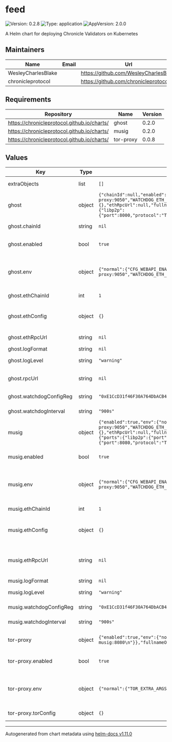 # feed

![Version: 0.2.8](https://img.shields.io/badge/Version-0.2.8-informational?style=flat-square) ![Type: application](https://img.shields.io/badge/Type-application-informational?style=flat-square) ![AppVersion: 2.0.0](https://img.shields.io/badge/AppVersion-2.0.0-informational?style=flat-square)

A Helm chart for deploying Chronicle Validators on Kubernetes

## Maintainers

| Name | Email | Url |
| ---- | ------ | --- |
| WesleyCharlesBlake |  | <https://github.com/WesleyCharlesBlake> |
| chronicleprotocol |  | <https://github.com/chronicleprotocol> |

## Requirements

| Repository | Name | Version |
|------------|------|---------|
| https://chronicleprotocol.github.io/charts/ | ghost | 0.2.0 |
| https://chronicleprotocol.github.io/charts/ | musig | 0.2.0 |
| https://chronicleprotocol.github.io/charts/ | tor-proxy | 0.0.8 |

## Values

| Key | Type | Default | Description |
|-----|------|---------|-------------|
| extraObjects | list | `[]` | Extra K8s manifests to deploy |
| ghost | object | `{"chainId":null,"enabled":true,"env":{"normal":{"CFG_WEBAPI_ENABLE":1,"CFG_WEBAPI_LISTEN_ADDR":"","CFG_WEBAPI_SOCKS5_PROXY_ADDR":"tor-proxy:9050","WATCHDOG_ETH_FROM":"0x00000000000000000000000000000000000000000000000"}},"ethChainId":1,"ethConfig":{},"ethRpcUrl":null,"fullnameOverride":"ghost","image":{"tag":"0.29.0"},"logFormat":null,"logLevel":"warning","rpcUrl":null,"service":{"ports":{"libp2p":{"port":8000,"protocol":"TCP"}},"type":"LoadBalancer"},"watchdogConfigReg":"0xE1CcD31f46F30A764DbACB4759E69d8799126941","watchdogInterval":"900s"}` | Ghost component of the feed |
| ghost.chainId | string | `nil` | default eth chain id for `rpcUrl` |
| ghost.enabled | bool | `true` | values for musig: refer to the [ghost](https://github.com/chronicleprotocol/charts/blob/main/charts/ghost/values.yaml) subchart |
| ghost.env | object | `{"normal":{"CFG_WEBAPI_ENABLE":1,"CFG_WEBAPI_LISTEN_ADDR":"","CFG_WEBAPI_SOCKS5_PROXY_ADDR":"tor-proxy:9050","WATCHDOG_ETH_FROM":"0x00000000000000000000000000000000000000000000000"}}` | non-sensitive variables passed to container as environment variables |
| ghost.ethChainId | int | `1` | eth chain id for `ethRpcUrl` |
| ghost.ethConfig | object | `{}` | Provide eth keystore, eth from address and eth password from existing secrets |
| ghost.ethRpcUrl | string | `nil` | eth RPC url (always ethereum mainnet) |
| ghost.logFormat | string | `nil` | log format (json, text) |
| ghost.logLevel | string | `"warning"` | log level (debug, info, warning, error) |
| ghost.rpcUrl | string | `nil` | default eth RPC url (can be testnet or mainnet) |
| ghost.watchdogConfigReg | string | `"0xE1CcD31f46F30A764DbACB4759E69d8799126941"` | WATCHDOG onchain registry address |
| ghost.watchdogInterval | string | `"900s"` | WATCHDOG interval (in seconds) |
| musig | object | `{"enabled":true,"env":{"normal":{"CFG_WEBAPI_ENABLE":1,"CFG_WEBAPI_LISTEN_ADDR":":8080","CFG_WEBAPI_SOCKS5_PROXY_ADDR":"tor-proxy:9050","WATCHDOG_ETH_FROM":"0x00000000000000000000000000000000000000000000000"}},"ethChainId":1,"ethConfig":{},"ethRpcUrl":null,"fullnameOverride":"musig","image":{"tag":"0.29.0"},"imagePullSecrets":[],"logFormat":null,"logLevel":"warning","service":{"ports":{"libp2p":{"port":8001,"protocol":"TCP"},"webapi":{"port":8080,"protocol":"TCP"}},"type":"LoadBalancer"},"watchdogConfigReg":"0xE1CcD31f46F30A764DbACB4759E69d8799126941","watchdogInterval":"900s"}` | Musig component of the feed |
| musig.enabled | bool | `true` | values for musig: refer to the [musig](https://github.com/chronicleprotocol/charts/blob/main/charts/musig/values.yaml) subchart |
| musig.env | object | `{"normal":{"CFG_WEBAPI_ENABLE":1,"CFG_WEBAPI_LISTEN_ADDR":":8080","CFG_WEBAPI_SOCKS5_PROXY_ADDR":"tor-proxy:9050","WATCHDOG_ETH_FROM":"0x00000000000000000000000000000000000000000000000"}}` | non-sensitive variables passed to container as environment variables |
| musig.ethChainId | int | `1` | default eth chain id for `ethRpcUrl` |
| musig.ethConfig | object | `{}` | Provide eth keystore, eth from address and eth password from existing secrets |
| musig.ethRpcUrl | string | `nil` | default eth RPC url (can be testnet or mainnet). Must mach same chain `.Values.ghost.rpcUrl` |
| musig.logFormat | string | `nil` | log format (json, text) |
| musig.logLevel | string | `"warning"` | log level (debug, info, warning, error) |
| musig.watchdogConfigReg | string | `"0xE1CcD31f46F30A764DbACB4759E69d8799126941"` | WATCHDOG onchain registry address |
| musig.watchdogInterval | string | `"900s"` | WATCHDOG interval (in seconds) |
| tor-proxy | object | `{"enabled":true,"env":{"normal":{"TOR_EXTRA_ARGS":"SocksPort 0.0.0.0:9050\nHiddenServiceDir /var/lib/tor/hidden_services\nHiddenServicePort 8888 musig:8080\n"}},"fullnameOverride":"tor-proxy","service":{"ports":{"socks":{"port":9050,"protocol":"TCP"}},"type":"ClusterIP"},"torConfig":{}}` | Tor proxy component of the feed for WEB_API transport. |
| tor-proxy.enabled | bool | `true` | values for tor-proxy: refer to the [tor-proxy](https://github.com/chronicleprotocol/charts/blob/main/charts/tor-proxy/values.yaml) subchart |
| tor-proxy.env | object | `{"normal":{"TOR_EXTRA_ARGS":"SocksPort 0.0.0.0:9050\nHiddenServiceDir /var/lib/tor/hidden_services\nHiddenServicePort 8888 musig:8080\n"}}` | non-sensitive variables passed to container as environment variables |
| tor-proxy.torConfig | object | `{}` | provide tor keys from existing secret |

----------------------------------------------
Autogenerated from chart metadata using [helm-docs v1.11.0](https://github.com/norwoodj/helm-docs/releases/v1.11.0)
